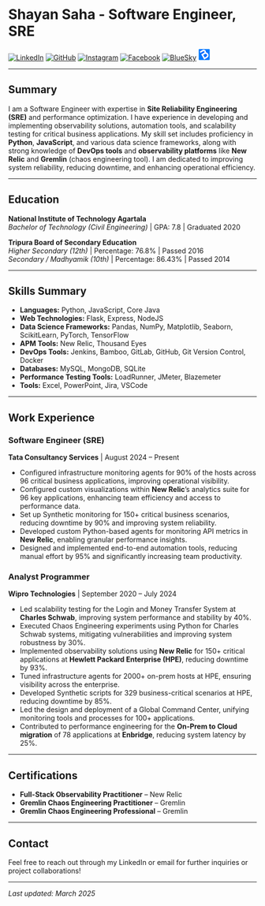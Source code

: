 # Shayan Saha - Software Engineer, SRE

[![LinkedIn](https://img.icons8.com/?size=25&id=13930&format=png&color=000000)](https://linkedin.com/in/shayansaha85) [![GitHub](https://img.icons8.com/?size=25&id=AZOZNnY73haj&format=png&color=000000)](https://github.com/shayansaha85) [![Instagram](https://img.icons8.com/?size=25&id=Xy10Jcu1L2Su&format=png&color=000000)](https://instagram.com/shayansaha85) [![Facebook](https://img.icons8.com/?size=25&id=uLWV5A9vXIPu&format=png&color=000000)](https://www.facebook.com/shayansaha85page/) [![BlueSky](https://img.icons8.com/?size=25&id=3ovMFy5JDSWq&format=png&color=000000)](https://bsky.app/profile/shayandev.bsky.social) [![brewnok](https://raw.githubusercontent.com/brewnok/brewnok/refs/heads/main/brewnok2.png)](https://brewnok.com)

---

## Summary

I am a Software Engineer with expertise in **Site Reliability Engineering (SRE)** and performance optimization. I have experience in developing and implementing observability solutions, automation tools, and scalability testing for critical business applications. My skill set includes proficiency in **Python**, **JavaScript**, and various data science frameworks, along with strong knowledge of **DevOps tools** and **observability platforms** like **New Relic** and **Gremlin** (chaos engineering tool). I am dedicated to improving system reliability, reducing downtime, and enhancing operational efficiency.

---

## Education

**National Institute of Technology Agartala**  
*Bachelor of Technology (Civil Engineering)* | GPA: 7.8 | Graduated 2020

**Tripura Board of Secondary Education**  
*Higher Secondary (12th)* | Percentage: 76.8% | Passed 2016  
*Secondary / Madhyamik (10th)* | Percentage: 86.43% | Passed 2014

---

## Skills Summary

- **Languages:** Python, JavaScript, Core Java
- **Web Technologies:** Flask, Express, NodeJS
- **Data Science Frameworks:** Pandas, NumPy, Matplotlib, Seaborn, ScikitLearn, PyTorch, TensorFlow
- **APM Tools:** New Relic, Thousand Eyes
- **DevOps Tools:** Jenkins, Bamboo, GitLab, GitHub, Git Version Control, Docker
- **Databases:** MySQL, MongoDB, SQLite
- **Performance Testing Tools:** LoadRunner, JMeter, Blazemeter
- **Tools:** Excel, PowerPoint, Jira, VSCode

---

## Work Experience

### Software Engineer (SRE)  
**Tata Consultancy Services** | August 2024 – Present

- Configured infrastructure monitoring agents for 90% of the hosts across 96 critical business applications, improving operational visibility.
- Configured custom visualizations within **New Relic**’s analytics suite for 96 key applications, enhancing team efficiency and access to performance data.
- Set up Synthetic monitoring for 150+ critical business scenarios, reducing downtime by 90% and improving system reliability.
- Developed custom Python-based agents for monitoring API metrics in **New Relic**, enabling granular performance insights.
- Designed and implemented end-to-end automation tools, reducing manual effort by 95% and significantly increasing team productivity.

### Analyst Programmer  
**Wipro Technologies** | September 2020 – July 2024

- Led scalability testing for the Login and Money Transfer System at **Charles Schwab**, improving system performance and stability by 40%.
- Executed Chaos Engineering experiments using Python for Charles Schwab systems, mitigating vulnerabilities and improving system robustness by 30%.
- Implemented observability solutions using **New Relic** for 150+ critical applications at **Hewlett Packard Enterprise (HPE)**, reducing downtime by 93%.
- Tuned infrastructure agents for 2000+ on-prem hosts at HPE, ensuring visibility across the enterprise.
- Developed Synthetic scripts for 329 business-critical scenarios at HPE, reducing downtime by 85%.
- Led the design and deployment of a Global Command Center, unifying monitoring tools and processes for 100+ applications.
- Contributed to performance engineering for the **On-Prem to Cloud migration** of 78 applications at **Enbridge**, reducing system latency by 25%.

---

## Certifications

- **Full-Stack Observability Practitioner** – New Relic
- **Gremlin Chaos Engineering Practitioner** – Gremlin
- **Gremlin Chaos Engineering Professional** – Gremlin

---

## Contact

Feel free to reach out through my LinkedIn or email for further inquiries or project collaborations!

---

*Last updated: March 2025*
